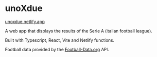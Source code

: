 # unoXdue

[unoxdue.netlify.app](https://unoxdue.netlify.app)

A web app that displays the results of the Serie A (italian football league).

Built with Typescript, React, Vite and Netlify functions.

Football data provided by the [Football-Data.org](https://football-Data.org) API.
